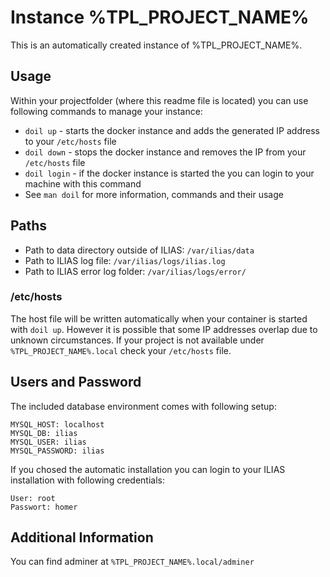 # Instance %TPL_PROJECT_NAME%

This is an automatically created instance of %TPL_PROJECT_NAME%.

## Usage

Within your projectfolder (where this readme file is located) you can use following commands to manage your instance:

* `doil up` - starts the docker instance and adds the generated IP address to your `/etc/hosts` file
* `doil down` - stops the docker instance and removes the IP from your `/etc/hosts` file
* `doil login` - if the docker instance is started the you can login to your machine with this command
* See `man doil` for more information, commands and their usage

## Paths

* Path to data directory outside of ILIAS: `/var/ilias/data`
* Path to ILIAS log file: `/var/ilias/logs/ilias.log`
* Path to ILIAS error log folder: `/var/ilias/logs/error/`

### /etc/hosts

The host file will be written automatically when your container is started with `doil up`. However it is possible that some IP addresses overlap due to unknown circumstances. If your project is not available under `%TPL_PROJECT_NAME%.local` check your `/etc/hosts` file.

## Users and Password

The included database environment comes with following setup:

```
MYSQL_HOST: localhost
MYSQL_DB: ilias
MYSQL_USER: ilias
MYSQL_PASSWORD: ilias
```

If you chosed the automatic installation you can login to your ILIAS installation with following credentials:

```
User: root
Passwort: homer
```

## Additional Information

You can find adminer at `%TPL_PROJECT_NAME%.local/adminer`